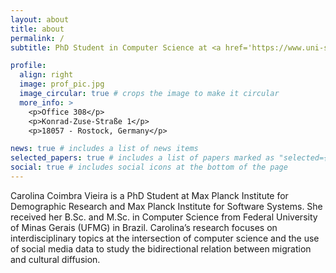 ```yaml
---
layout: about
title: about
permalink: /
subtitle: PhD Student in Computer Science at <a href='https://www.uni-saarland.de/en/'>Universität des Saarlandes (UdS)</a> also affiliated to the <a href='https://www.demogr.mpg.de/en'>Max Planck Institute for Software Systems (MPIDR)</a> and the <a href='https://www.mpi-sws.org/'>Max Planck Institute for Software Systems (MPI-SWS)</a>. coimbravieira[at]demogr[dot]mpg[dot]de

profile:
  align: right
  image: prof_pic.jpg
  image_circular: true # crops the image to make it circular
  more_info: >
    <p>Office 308</p>
    <p>Konrad-Zuse-Straße 1</p>
    <p>18057 - Rostock, Germany</p>

news: true # includes a list of news items
selected_papers: true # includes a list of papers marked as "selected={true}"
social: true # includes social icons at the bottom of the page
---
```


Carolina Coimbra Vieira is a PhD Student at Max Planck Institute for Demographic Research and Max Planck Institute for Software Systems. She received her B.Sc. and M.Sc. in Computer Science from Federal University of Minas Gerais (UFMG) in Brazil. Carolina’s research focuses on interdisciplinary topics at the intersection of computer science and the use of social media data to study the bidirectional relation between migration and cultural diffusion.
